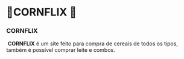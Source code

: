 # :corn:CORNFLIX :corn:

### CORNFLIX

​	**CORNFLIX** é um site feito para compra de cereais de todos os tipos, também é possível comprar leite e combos.